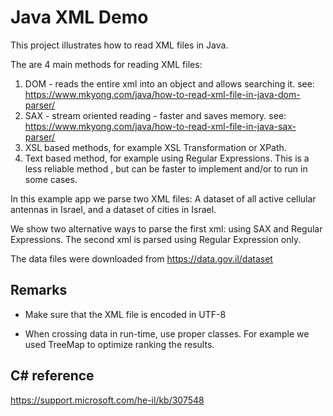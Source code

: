 # Java XML Demo

This project illustrates how to read XML files in Java.

The are 4 main methods for reading XML files:

1. DOM - reads the entire xml into an object and allows searching it. see: https://www.mkyong.com/java/how-to-read-xml-file-in-java-dom-parser/
2. SAX - stream oriented reading - faster and saves memory. see: https://www.mkyong.com/java/how-to-read-xml-file-in-java-sax-parser/
3. XSL based methods, for example XSL Transformation or XPath. 
4. Text based method, for example using Regular Expressions. This is a less reliable method , but can be faster to implement and/or to run in some cases.

In this example app we parse two XML files: A dataset of all active cellular antennas in Israel, and a dataset of cities in Israel.

We show two alternative ways to parse the first xml: using SAX and Regular Expressions.
The second xml is parsed using Regular Expression only.

The data files were downloaded from https://data.gov.il/dataset

## Remarks ##

* Make sure that the XML file is encoded in UTF-8

* When crossing data in run-time, use proper classes. For example we used TreeMap to optimize ranking the results.

## C# reference ##

https://support.microsoft.com/he-il/kb/307548
 